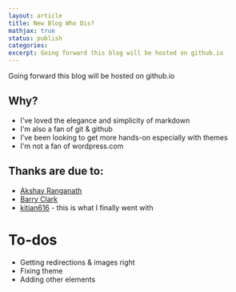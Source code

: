 ```yaml
---
layout: article
title: New Blog Who Dis?
mathjax: true
status: publish
categories:
excerpt: Going forward this blog will be hosted on github.io
---
```

Going forward this blog will be hosted on github.io

## Why?
- I've loved the elegance and simplicity of markdown
- I'm also a fan of git & github
- I've been looking to get more hands-on especially with themes
- I'm not a fan of wordpress.com

## Thanks are due to:
- [Akshay Ranganath](https://akshayranganath.github.io/Migrating-Wordpress-Blogs-to-Github-Pages/)
- [Barry Clark](https://www.smashingmagazine.com/2014/08/build-blog-jekyll-github-pages/)
- [kitian616](https://github.com/kitian616/jekyll-TeXt-theme) - this is what I finally went with

# To-dos
- Getting redirections & images right
- Fixing theme
- Adding other elements

